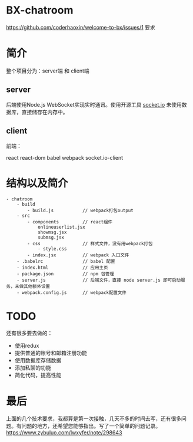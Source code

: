 # BX-chatroom

https://github.com/coderhaoxin/welcome-to-bx/issues/1  要求

# 简介

整个项目分为：server端 和 client端 

## server

后端使用Node.js
WebSocket实现实时通讯。使用开源工具 [socket.io](http://socket.io/)
未使用数据库，直接储存在内存中。

## client

前端：

react
react-dom
babel
webpack
socket.io-client

# 结构以及简介


```
- chatroom
    - build
        - build.js           // webpack打包output
    - src
        - components         // react组件
            onlineuserlist.jsx
            showmsg.jsx
            submsg.jsx
        - css                // 样式文件，没有用webpack打包
            - style.css
        - index.jsx          // webpack 入口文件
    - .babelrc               // babel 配置
    - index.html             // 应用主页
    - package.json           // npm 包管理
    - server.js              // 后端文件，直接 node server.js 即可启动服务，未做其他额外设置
    - webpack.config.js      // webpack配置文件
```

# TODO

还有很多要去做的：

- 使用redux
- 提供普通的账号和邮箱注册功能
- 使用数据库存储数据
- 添加私聊的功能
- 简化代码，提高性能


# 最后

上面的几个技术要求，我都算是第一次接触，几天不多的时间去写，还有很多问题。有问题的地方，还希望您能够指出。写了一个简单的问题记录。https://www.zybuluo.com/lwxyfer/note/298643